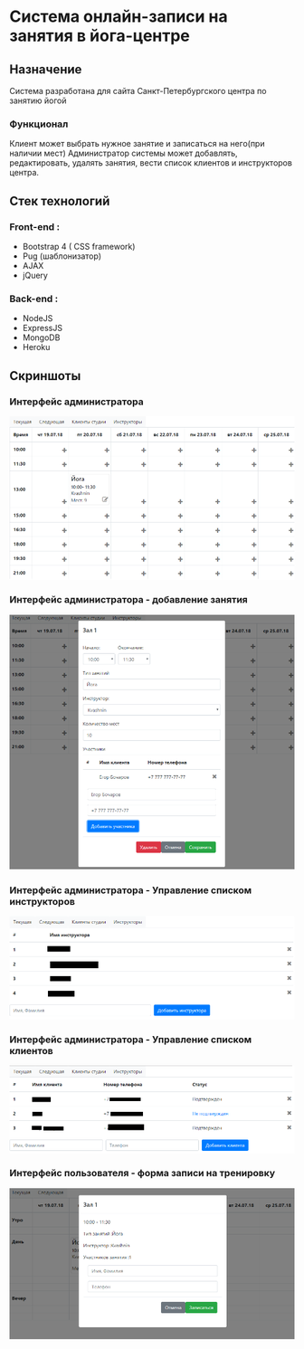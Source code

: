 # Система онлайн-записи на занятия в йога-центре

## Назначение
  Система разработана для сайта Санкт-Петербургского центра по занятию йогой
### Функционал
  Клиент может выбрать нужное занятие и записаться на него(при наличии мест)
  Администратор системы может добавлять, редактировать, удалять занятия, вести список клиентов и инструкторов центра.
## Стек технологий

### Front-end :
  * Bootstrap 4 ( CSS framework)
  * Pug (шаблонизатор)
  * AJAX
  * jQuery
  
### Back-end : 
  * NodeJS 
  * ExpressJS
  * MongoDB
  * Heroku
  
## Скриншоты
 ### Интерфейс администратора
 ![Интерфейс администратора](https://github.com/zigSun/imagesForReadme/blob/master/yogarepIMG/admin_interface.png)
 
 ### Интерфейс администратора - добавление занятия
 ![Интерфейс администратора - добавление занятия](https://github.com/zigSun/imagesForReadme/blob/master/yogarepIMG/add_activity.png)

 ### Интерфейс администратора - Управление списком инструкторов
 ![Управление списком инструкторов](https://github.com/zigSun/imagesForReadme/blob/master/yogarepIMG/instructors.png)
 
 ### Интерфейс администратора - Управление списком клиентов
 ![Управление списком клиентов](https://github.com/zigSun/imagesForReadme/blob/master/yogarepIMG/clients_interface.png)
 
 ### Интерфейс пользователя - форма записи на тренировку
 ![Интерфейс пользователя - форма записи на тренировку](https://github.com/zigSun/imagesForReadme/blob/master/yogarepIMG/user.png)
